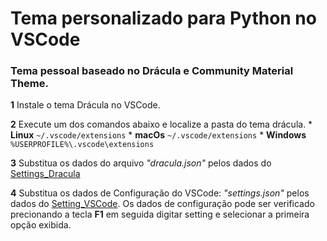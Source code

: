# Tema personalizado para Python no VSCode
### Tema pessoal baseado no Drácula e Community Material Theme.

**1** Instale o tema Drácula no VSCode.

**2** Execute um dos comandos abaixo e localize a pasta do tema drácula.
    * **Linux** `~/.vscode/extensions`
    * **macOs** `~/.vscode/extensions`
    * **Windows** `%USERPROFILE%\.vscode\extensions`
  
**3** Substitua os dados do arquivo *"dracula.json"* pelos dados do [Settings_Dracula](https://github.com/Ailson-Araujo/MyThemeVsCode_ToPython/blob/main/Settings_Dracula.json)

**4** Substitua os dados de Configuração do VSCode: *"settings.json"* pelos dados do [Setting_VSCode](https://github.com/Ailson-Araujo/MyThemeVsCode_ToPython/blob/main/Setting_VSCode.json). Os dados de configuração pode ser verificado precionando a tecla **F1** em seguida digitar setting e selecionar a primeira opção exibida.
